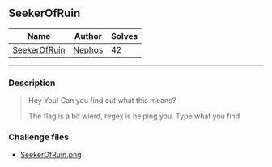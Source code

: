 ## SeekerOfRuin
| Name                         | Author                                             | Solves |
|------------------------------|----------------------------------------------------|--------|
| [SeekerOfRuin](Cryptography/SeekerOfRuin) | [Nephos](https://github.com/HaraldMR) | 42     |
---
### Description

<blockquote>
Hey You!
Can you find out what this means?

The flag is a bit wierd, regex is helping you. Type what you find
</blockquote>

### Challenge files

- [SeekerOfRuin.png](challenge/SeekerOfRuin.png)